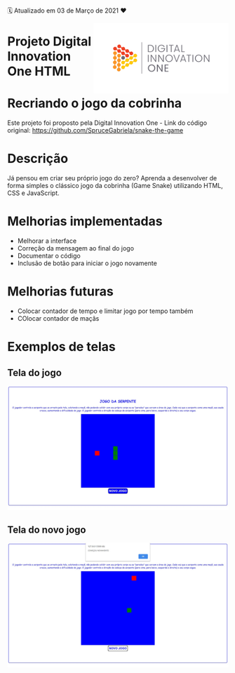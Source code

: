 :spiral_calendar: Atualizado em 03 de Março de 2021 :heart:

<img align="right" alt="GIF" height="160px" src="https://github.com/rdeconti/rdeconti-resources/blob/main/Digital%20Innovation%20One%20-%20Logotipo.png" />

# Projeto Digital Innovation One HTML
# Recriando o jogo da cobrinha
Este projeto foi proposto pela Digital Innovation One - Link do código original: https://github.com/SpruceGabriela/snake-the-game

# Descrição
Já pensou em criar seu próprio jogo do zero? Aprenda a desenvolver de forma simples o clássico jogo da cobrinha (Game Snake) utilizando HTML, CSS e JavaScript.

# Melhorias implementadas
- Melhorar a interface
- Correção da mensagem ao final do jogo
- Documentar o código
- Inclusão de botão para iniciar o jogo novamente

# Melhorias futuras
- Colocar contador de tempo e limitar jogo por tempo também
- COlocar contador de maçãs

# Exemplos de telas

## Tela do jogo
<img src="https://github.com/rdeconti/Bootcamp-DIO-Html-Web-Projeto03/blob/main/serpente.jpeg" />

## Tela do novo jogo
<img src="https://github.com/rdeconti/Bootcamp-DIO-Html-Web-Projeto03/blob/main/mensagem.jpg" />
